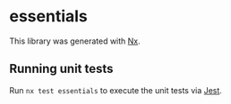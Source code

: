 # essentials

This library was generated with [Nx](https://nx.dev).

## Running unit tests

Run `nx test essentials` to execute the unit tests via [Jest](https://jestjs.io).
